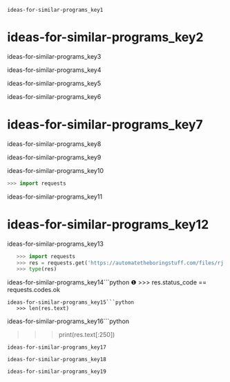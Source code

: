 ```ngMeta
ideas-for-similar-programs_key1
```
# ideas-for-similar-programs_key2
ideas-for-similar-programs_key3

ideas-for-similar-programs_key4

ideas-for-similar-programs_key5

ideas-for-similar-programs_key6

# ideas-for-similar-programs_key7
ideas-for-similar-programs_key8

ideas-for-similar-programs_key9

ideas-for-similar-programs_key10

```python
>>> import requests
```
ideas-for-similar-programs_key11

# ideas-for-similar-programs_key12
ideas-for-similar-programs_key13

```python
   >>> import requests
   >>> res = requests.get('https://automatetheboringstuff.com/files/rj.txt')
   >>> type(res)
```
ideas-for-similar-programs_key14```python
❶ >>> res.status_code == requests.codes.ok
```
ideas-for-similar-programs_key15```python
   >>> len(res.text)
```
ideas-for-similar-programs_key16```python
   >>> print(res.text[:250])
```
ideas-for-similar-programs_key17

ideas-for-similar-programs_key18

ideas-for-similar-programs_key19

